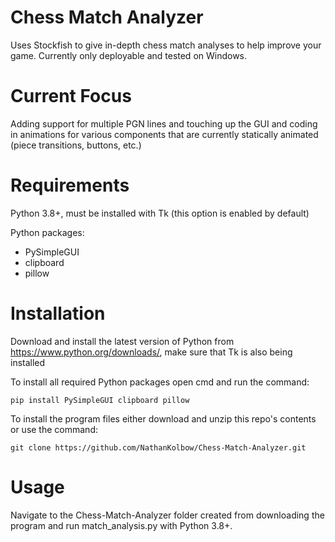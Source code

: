 # Chess Match Analyzer
Uses Stockfish to give in-depth chess match analyses to help improve your game.  Currently only deployable and tested on Windows.

# Current Focus
Adding support for multiple PGN lines and touching up the GUI and coding in animations for various components that are currently statically animated (piece transitions, buttons, etc.)

# Requirements
Python 3.8+, must be installed with Tk (this option is enabled by default)

Python packages:
* PySimpleGUI
* clipboard
* pillow

# Installation
Download and install the latest version of Python from https://www.python.org/downloads/, make sure that Tk is also being installed

To install all required Python packages open cmd and run the command:

```
pip install PySimpleGUI clipboard pillow
```

To install the program files either download and unzip this repo's contents or use the command:

```
git clone https://github.com/NathanKolbow/Chess-Match-Analyzer.git
```

# Usage
Navigate to the Chess-Match-Analyzer folder created from downloading the program and run match_analysis.py with Python 3.8+.
